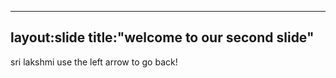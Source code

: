 ---------------
layout:slide
title:"welcome to our second slide"
-----------
sri lakshmi
use the left arrow to go back!
